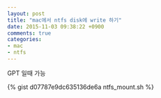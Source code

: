 ```yaml
---
layout: post
title: "mac에서 ntfs disk에 write 하기"
date: 2015-11-03 09:38:22 +0900
comments: true
categories: 
- mac
- ntfs
---
```

GPT 일때 가능

{% gist d07787e9dc635136de6a ntfs_mount.sh %}
